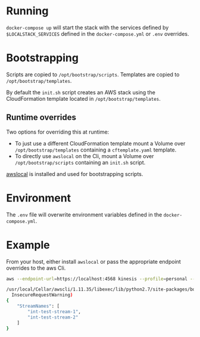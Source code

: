 # Running
`docker-compose up` will start the stack with the services defined by `$LOCALSTACK_SERVICES` defined in the `docker-compose.yml` or `.env` overrides.

# Bootstrapping
Scripts are copied to `/opt/bootstrap/scripts`.
Templates are copied to `/opt/bootstrap/templates`.

By default the `init.sh` script creates an AWS stack using the CloudFormation template located in `/opt/bootstrap/templates`.

## Runtime overrides
Two options for overriding this at runtime:
- To just use a different CloudFormation template mount a Volume over `/opt/bootstrap/templates` containing a `cftemplate.yaml` template.
- To directly use `awslocal` on the Cli, mount a Volume over `/opt/bootstrap/scripts` containing an `init.sh` script.

[awslocal](https://github.com/localstack/awscli-local) is installed and used for bootstrapping scripts.

# Environment
The `.env` file will overwrite environment variables defined in the `docker-compose.yml`.

# Example
From your host, either install `awslocal` or pass the appropriate endpoint overrides to the aws Cli.

```bash
aws --endpoint-url=https://localhost:4568 kinesis --profile=personal --no-verify-ssl list-streams                                                   

/usr/local/Cellar/awscli/1.11.35/libexec/lib/python2.7/site-packages/botocore/vendored/requests/packages/urllib3/connectionpool.py:768: InsecureRequestWarning: Unverified HTTPS request is being made. Adding certificate verification is strongly advised. See: https://urllib3.readthedocs.org/en/latest/security.html
  InsecureRequestWarning)
{
    "StreamNames": [
        "int-test-stream-1",
        "int-test-stream-2"
    ]
}
```
